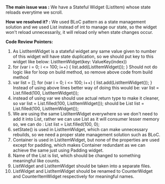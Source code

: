 **The main issue was :** We have a Stateful Widget (ListItem) whose state reloads everytime we scroll.

**How we resolved it? :** We used BLoC pattern as a state management solution and we used List<int> instead of int to manage our state, so the widget won't reload unnecessarily, it will reload only when state changes occur.

**Code Review Pointers:**
1. As ListItemWidget is a stateful widget any same value given to number of this widget will have state duplication, so we should put key to this widget like below:
   ListItemWidget(key: ValueKey(index))
2. for (var i = 0; i <= 100; i++) {
     list.add(ListItemWidget());
   } 
   Should not do logic like for loop on build method, so remove above code from build method 
3. var list = <Widget>[];
   for (var i = 0; i <= 100; i++) {
     list.add(ListItemWidget());
   }
   Instead of using above lines better way of doing this would be:
   var list = List.filled(100, ListItemWidget());
4. instead of using var we should use actual return type to make it cleaner, so
   var list = List.filled(100, ListItemWidget());
   should be 
   List<Widget> list = List.filled(100, ListItemWidget());
5. We are using the same ListItemWidget everywhere so we don't need to add it into List<Widget>, rather we can use List<int> as it will consumer lesser memory
   so, we can do : List<int> list = List.filled(100, 0);
6. setState() is used in ListItemWidget, which can make unnecessary rebuilds, so we need a proper state management solution such as BLoC.
7. Container is used in ListItemWidget, but none of the properties are used except for padding, which makes Container redundant as we can achieve the same just using Padding widget.
8. Name of the List<Widget> is list, which should be changed to something meaningful like counts.
9. ListWidget and ListItemWidget should be taken into a separate files.
10. ListWidget and ListItemWidget should be renamed to CounterWidget and CounterItemWidget respectively for meaningful names.
